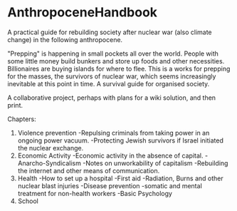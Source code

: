 # AnthropoceneHandbook
A practical guide for rebuilding society after nuclear war (also climate change) in the following anthropocene.

"Prepping" is happening in small pockets all over the world. People with some little money build bunkers and store up foods and other necessities. Billionaires are buying islands for where to flee. This is a works for prepping for the masses, the survivors of nuclear war, which seems increasingly inevitable at this point in time. A survival guide for organised society.

A collaborative project, perhaps with plans for a wiki solution, and then print.

Chapters:

1. Violence prevention
    -Repulsing criminals from taking power in an ongoing power vacuum.
    -Protecting Jewish survivors if Israel initiated the nuclear exchange.
2. Economic Activity
    -Economic activity in the absence of capital.
    -Anarcho-Syndicalism
    -Notes on unworkability of capitalism
    -Rebuilding the internet and other means of communication.
3. Health
    -How to set up a hospital
    -First aid
    -Radiation, Burns and other nuclear blast injuries
    -Disease prevention
    -somatic and mental treatment for non-health workers
    -Basic Psychology
4. School

